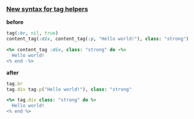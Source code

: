 ### [New syntax for tag helpers](https://github.com/rails/rails/pull/25543)

**before**

```ruby
tag(:br, nil, true)
content_tag(:div, content_tag(:p, "Hello world!"), class: "strong")

<%= content_tag :div, class: "strong" do -%>
  Hello world!
<% end -%>
```

**after**

```ruby
tag.br
tag.div tag.p("Hello world!"), class: "strong"

<%= tag.div class: "strong" do %>
  Hello world!
<% end %>
```
